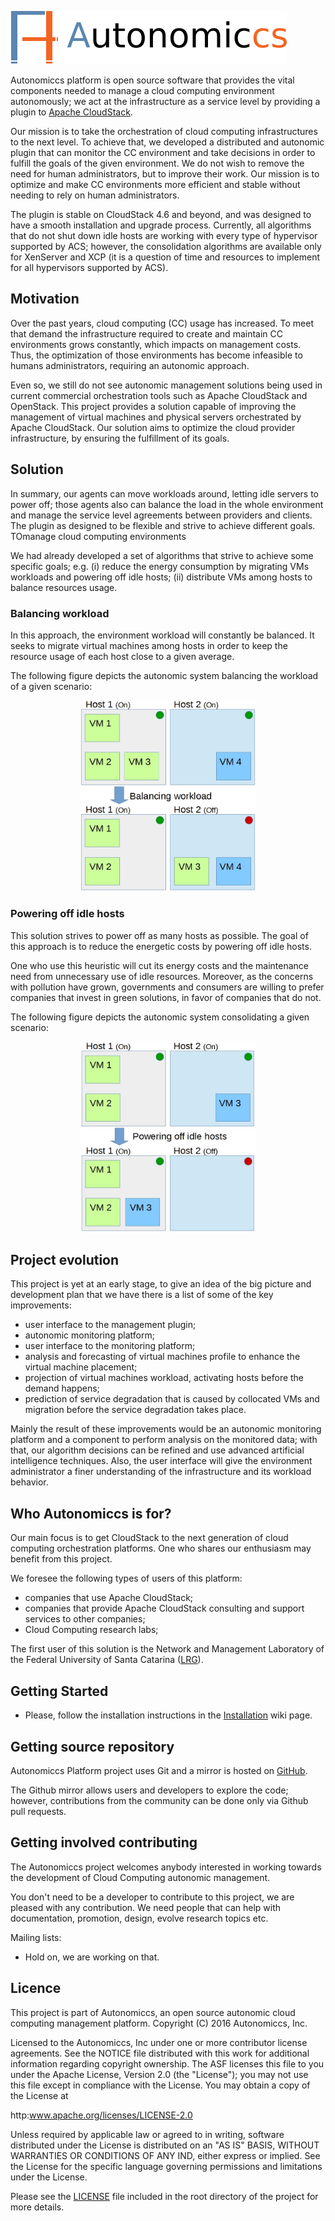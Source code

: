 ![Autonomiccs Platform](tools/project-logo/autonomiccs.png)

Autonomiccs platform is open source software that provides the vital components needed to manage a cloud computing environment autonomously; we act at the infrastructure as a service level by providing a plugin to <a href="https://github.com/apache/cloudstack">Apache CloudStack</a>.

Our mission is to take the orchestration of cloud computing infrastructures to the next level. To achieve that, we developed a distributed and autonomic plugin that can monitor the CC environment and take decisions in order to fulfill the goals of the given environment. We do not wish to remove the need for human administrators, but to improve their work. Our mission is to optimize and make CC environments more efficient and stable without needing to rely on human administrators.

The plugin is stable on CloudStack 4.6 and beyond, and was designed to have a smooth installation and upgrade process. Currently, all algorithms that do not shut down idle hosts are working with every type of hypervisor supported by ACS; however, the consolidation algorithms are available only for XenServer and XCP (it is a question of time and resources to implement for all hypervisors supported by ACS).

## Motivation

Over the past years, cloud computing (CC) usage has increased. To meet that demand the infrastructure required to create and maintain CC environments grows constantly, which impacts on management costs. Thus, the optimization of those environments has become infeasible to humans administrators, requiring an autonomic approach.

Even so, we still do not see autonomic management solutions being used in current commercial orchestration tools such as Apache CloudStack and OpenStack. This project provides a solution capable of improving the management of virtual machines and physical servers orchestrated by Apache CloudStack. Our solution aims to optimize the cloud provider infrastructure, by ensuring the fulfillment of its goals.

## Solution

In summary, our agents can move workloads around, letting idle servers to power off; those agents also can balance the load in the whole environment and manage the service level agreements between providers and clients. The plugin as designed to be flexible and strive to achieve different goals. TOmanage cloud computing environments 

We had already developed a set of algorithms that strive to achieve some specific goals; e.g. (i) reduce the energy consumption by migrating VMs workloads and powering off idle hosts; (ii) distribute VMs among hosts to balance resources usage.

### Balancing workload

In this approach, the environment workload will constantly be balanced. It seeks to migrate virtual machines among hosts in order to keep the resource usage of each host close to a given average.

The following figure depicts the autonomic system balancing the workload of a given scenario:
<p align="center">
	<img src="tools/figures/balancing.jpg" width="280">
</p>

### Powering off idle hosts

This solution strives to power off as many hosts as possible. The goal of this approach is to reduce the energetic costs by powering off idle hosts.

One who use this heuristic will cut its energy costs and the maintenance need from unnecessary use of idle resources. Moreover, as the concerns with pollution have grown, governments and consumers are willing to prefer companies that invest in green solutions, in favor of companies that do not.

The following figure depicts the autonomic system consolidating a given scenario:
<p align="center">
	<img src="tools/figures/consolidation.jpg" width="280">
</p>


## Project evolution

This project is yet at an early stage, to give an idea of the big picture and development plan that we have there is a list of some of the key improvements:

- user interface to the management plugin;
- autonomic monitoring platform;
- user interface to the monitoring platform;
- analysis and forecasting of virtual machines profile to enhance the virtual machine placement;
- projection of virtual machines workload, activating hosts before the demand happens;
- prediction of service degradation that is caused by collocated VMs and migration before the service degradation takes place.

Mainly the result of these improvements would be an autonomic monitoring platform and a component to perform analysis on the monitored data; with that, our algorithm decisions can be refined and use advanced artificial intelligence techniques. Also, the user interface will give the environment administrator a finer understanding of the infrastructure and its workload behavior.

## Who Autonomiccs is for?

Our main focus is to get CloudStack to the next generation of cloud computing orchestration platforms. One who shares our enthusiasm may benefit from this project.
    
We foresee the following types of users of this platform:
- companies that use Apache CloudStack;
- companies that provide Apache CloudStack consulting and support services to other companies;
- Cloud Computing research labs;

The first user of this solution is the Network and Management Laboratory of the Federal University of Santa Catarina (<a href="https://wiki.lrg.ufsc.br/">LRG</a>).

## Getting Started

- Please, follow the installation instructions in the <a href="https://github.com/Autonomiccs/autonomiccs-platform/wiki/Installation">Installation</a> wiki page.

## Getting source repository

Autonomiccs Platform project uses Git and a mirror is hosted on <a href="https://github.com/Autonomiccs/autonomiccs-platform">GitHub</a>.

The Github mirror allows users and developers to explore the code; however, contributions from the community can be done only via Github pull requests.

## Getting involved contributing

The Autonomiccs project welcomes anybody interested in working towards the development of Cloud Computing autonomic management.

You don't need to be a developer to contribute to this project, we are pleased with any contribution. We need people that can help with documentation, promotion, design, evolve research topics etc.

Mailing lists:
- Hold on, we are working on that.

## Licence

This project is part of Autonomiccs, an open source autonomic cloud computing management platform. Copyright (C) 2016 Autonomiccs, Inc.

Licensed to the Autonomiccs, Inc under one or more contributor license agreements.  See the NOTICE file distributed with this work for additional information regarding copyright ownership.  The ASF licenses this file to you under the Apache License, Version 2.0 (the "License"); you may not use this file except in compliance with the License.  You may obtain a copy of the License at

   http:www.apache.org/licenses/LICENSE-2.0

Unless required by applicable law or agreed to in writing, software distributed under the License is distributed on an "AS IS" BASIS, WITHOUT WARRANTIES OR CONDITIONS OF ANY IND, either express or implied.  See the License for the specific language governing permissions and limitations under the License.

Please see the <a href="https://github.com/Autonomiccs/autonomiccs-platform/blob/master/LICENSE">LICENSE</a> file included in the root directory of the project for more details.
